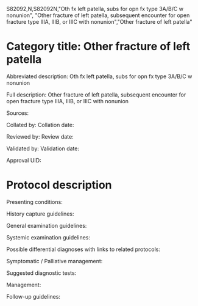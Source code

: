 S82092,N,S82092N,"Oth fx left patella, subs for opn fx type 3A/B/C w nonunion", "Other fracture of left patella, subsequent encounter for open fracture type IIIA, IIIB, or IIIC with nonunion","Other fracture of left patella"
# Category title: Other fracture of left patella

Abbreviated description: Oth fx left patella, subs for opn fx type 3A/B/C w nonunion

Full description: Other fracture of left patella, subsequent encounter for open fracture type IIIA, IIIB, or IIIC with nonunion

Sources:

Collated by:
Collation date:

Reviewed by:
Review date:

Validated by:
Validation date:

Approval UID:

# Protocol description

Presenting conditions:

History capture guidelines:

General examination guidelines:

Systemic examination guidelines:

Possible differential diagnoses with links to related protocols:

Symptomatic / Palliative management:

Suggested diagnostic tests:

Management:

Follow-up guidelines:
